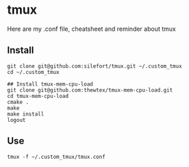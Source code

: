 # tmux
Here are my .conf file, cheatsheet and reminder about tmux

## Install

    git clone git@github.com:silefort/tmux.git ~/.custom_tmux 
    cd ~/.custom_tmux
    
    ## Install tmux-mem-cpu-load
    git clone git@github.com:thewtex/tmux-mem-cpu-load.git
    cd tmux-mem-cpu-load
    cmake .
    make
    make install
    logout

## Use
    
    tmux -f ~/.custom_tmux/tmux.conf



